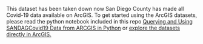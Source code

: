 This dataset has been taken down now San Diego County has made all Covid-19 data available on ArcGIS.  To get started using the ArcGIS datasets, please read the python notebook included in this repo [Querying and Using SANDAGCovid19 Data from ARCGIS in Python](https://github.com/JenDobson/covid19-san-diego/blob/master/Query%20San%20Diego%20Covid19%20ArcGIS%20Datasets.ipynb) or [explore the datasets directly in ArcGIS.](https://sdgis-sandag.opendata.arcgis.com/search?groupIds=2ee90ba1cdf84381935c591c2a125a45)
